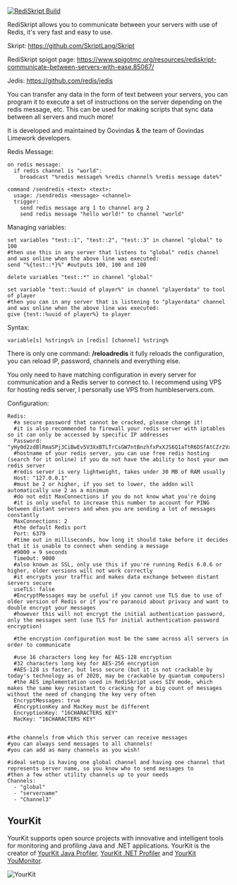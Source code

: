 [![RediSkript Build](https://github.com/Limework/RediSkript/actions/workflows/maven.yml/badge.svg?branch=master)](https://github.com/Limework/RediSkript/actions/workflows/maven.yml)

RediSkript allows you to communicate between your servers with use of Redis, it's very fast and easy to use.

Skript: https://github.com/SkriptLang/Skript

RediSkript spigot page: https://www.spigotmc.org/resources/rediskript-communicate-between-servers-with-ease.85067/

Jedis: https://github.com/redis/jedis

You can transfer any data in the form of text between your servers, you can program it to execute a set of instructions on the server depending on the redis message, etc. This can be used for making scripts that sync data between all servers and much more!

It is developed and maintained by Govindas & the team of Govindas Limework developers.

Redis Message:
```
on redis message:
  if redis channel is "world":
    broadcast "%redis message% %redis channel% %redis message date%"

command /sendredis <text> <text>:
  usage: /sendredis <message> <channel>
  trigger:
    send redis message arg 1 to channel arg 2
    send redis message "hello world!" to channel "world"
```
Managing variables:
```
set variables "test::1", "test::2", "test::3" in channel "global" to 100
#then use this in any server that listens to "global" redis channel and was online when the above line was executed:
send "%{test::*}%" #outputs 100, 100 and 100

delete variables "test::*" in channel "global"

set variable "test::%uuid of player%" in channel "playerdata" to tool of player
#then you can in any server that is listening to "playerdata" channel and was online when the above line was executed:
give {test::%uuid of player%} to player
```
Syntax:
```
variable[s] %strings% in [redis] [channel] %string%
```

There is only one command: **/reloadredis** it fully reloads the configuration, you can reload IP, password, channels and everything else.

You only need to have matching configuration in every server for communication and a Redis server to connect to. I recommend using VPS for hosting redis server, I personally use VPS from humbleservers.com.

Configuration:
```
Redis:
  #a secure password that cannot be cracked, please change it!
  #it is also recommended to firewall your redis server with iptables so it can only be accessed by specific IP addresses
  Password: "yHy0d2zdBlRmaSPj3CiBwEv5V3XxBTLTrCsGW7ntBnzhfxPxXJS6Q1aTtR6DSfAtCZr2VxWnsungXHTcF94a4bsWEpGAvjL9XMU"
  #hostname of your redis server, you can use free redis hosting (search for it online) if you do not have the ability to host your own redis server
  #redis server is very lightweight, takes under 30 MB of RAM usually
  Host: "127.0.0.1"
  #must be 2 or higher, if you set to lower, the addon will automatically use 2 as a minimum
  #do not edit MaxConnections if you do not know what you're doing
  #it is only useful to increase this number to account for PING between distant servers and when you are sending a lot of messages constantly
  MaxConnections: 2
  #the default Redis port
  Port: 6379
  #time out in milliseconds, how long it should take before it decides that it is unable to connect when sending a message
  #9000 = 9 seconds
  TimeOut: 9000
  #also known as SSL, only use this if you're running Redis 6.0.6 or higher, older versions will not work correctly
  #it encrypts your traffic and makes data exchange between distant servers secure
  useTLS: false
  #EncryptMessages may be useful if you cannot use TLS due to use of older version of Redis or if you're paranoid about privacy and want to double encrypt your messages
  #however this will not encrypt the initial authentication password, only the messages sent (use TLS for initial authentication password encryption)

  #the encryption configuration must be the same across all servers in order to communicate

  #use 16 characters long key for AES-128 encryption
  #32 characters long key for AES-256 encryption
  #AES-128 is faster, but less secure (but it is not crackable by today's technology as of 2020, may be crackable by quantum computers)
  #the AES implementation used in RediSkript uses SIV mode, which makes the same key resistant to cracking for a big count of messages without the need of changing the key very often
  EncryptMessages: true
  #EncryptionKey and MacKey must be different
  EncryptionKey: "16CHARACTERS KEY"
  MacKey: "16CHARACTERS KEY"


#the channels from which this server can receive messages
#you can always send messages to all channels!
#you can add as many channels as you wish!

#ideal setup is having one global channel and having one channel that represents server name, so you know who to send messages to
#then a few other utility channels up to your needs
Channels:
  - "global"
  - "servername"
  - "Channel3"
  ```

## YourKit

YourKit supports open source projects with innovative and intelligent tools for monitoring and profiling Java and .NET applications. YourKit is the creator of [YourKit Java Profiler](https://www.yourkit.com/java/profiler/), [YourKit .NET Profiler](https://www.yourkit.com/.net/profiler/) and [YourKit YouMonitor](https://www.yourkit.com/youmonitor/).

![YourKit](https://www.yourkit.com/images/yklogo.png)
